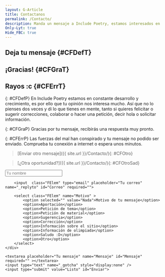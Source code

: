 ```yaml
---
layout: G-Article
title: Contactanos
permalink: /Contacto/
description: Manda un mensaje a Include Poetry, estamos interesados en escucharte
Only-Lyt: true
Hide_FBC: true
---
```


## Deja tu mensaje 	{#CFDefT}

## ¡Gracias! 		{#CFGraT}

## Rayos :c 		{#CFErrT}

{: #CFDefP}
En Include Poetry estamos en constante desarrollo y crecimiento, es por ello que tu opinión nos interesa mucho. Así que no lo pienses dos veces y di lo que tienes en mente, tanto si quieres felicitar o sugerir correcciones, colaborar o hacer una petición, decir hola o solicitar información.

{: #CFGraP}
Gracias por tu mensaje, recibirás una respuesta muy pronto.

{: #CFErrP}
Las fuerzas del mal han conspirado y tu mensaje no podido ser enviado. Comprueba tu conexión a internet o espera unos minutos.

> [Enviar otro mensaje]({{ site.url }}/Contacto/){: #CFOtro}

> [¿Otra oportunidad?]({{ site.url }}/Contacto/){: #CFOtroSad}

<form id="ContactForm" method="POST">
	<div class="FIzq">
		<input type="hidden" name="_subject" value="Mensaje desde #IP" />
		<input  class="FElem" type="text" placeholder="Tu nombre" name="Nombre" id="Nombre" required="">

		<input  class="FElem" type="email" placeholder="Tu correo" name="_replyto" id="Correo" required="">

		<select class="FElem" name="Motivo" >
			<option selected="" value="Nada">Motivo de tu mensaje</option>
			<option>Aportación</option>
			<option>Petición de tema</option>
			<option>Petición de material</option>
			<option>Sugerencia</option>
			<option>Corrección</option>
			<option>Información sobre el sitio</option>
			<option>Información de olimpiada</option>
			<option>Saludo :D</option>
			<option>Otro</option>
		</select>
	</div>
	
	<textarea placeholder="Tu mensaje" name="Mensaje" id="Mensaje" required="" ></textarea>
	<input type="text" name="_gotcha" style="display:none" />
	<input type="submit" value="Listo" id="Enviar">
</form>
<script src="{{ site.iP-Sources }}/JS/Universal/ContactForm.js"></script>